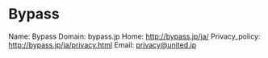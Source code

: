 
# Bypass

Name: Bypass
Domain: bypass.jp
Home: http://bypass.jp/ja/
Privacy_policy: http://bypass.jp/ja/privacy.html
Email: privacy@united.jp
